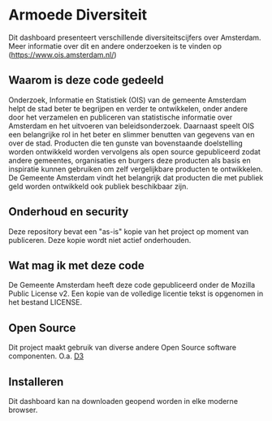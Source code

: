 # Armoede Diversiteit
Dit dashboard presenteert verschillende diversiteitscijfers over Amsterdam. Meer informatie over dit en andere onderzoeken is te vinden op (https://www.ois.amsterdam.nl/)
## Waarom is deze code gedeeld
Onderzoek, Informatie en Statistiek (OIS) van de gemeente Amsterdam helpt de stad beter te begrijpen en verder te ontwikkelen, onder andere door het verzamelen en publiceren van statistische informatie over Amsterdam en het uitvoeren van beleidsonderzoek. Daarnaast speelt OIS een belangrijke rol in het beter 
en slimmer benutten van gegevens van en over de stad. Producten die ten gunste van bovenstaande doelstelling worden ontwikkeld worden vervolgens als open source gepubliceerd zodat andere gemeentes, organisaties en burgers deze producten als basis en inspiratie kunnen gebruiken om zelf vergelijkbare producten 
te ontwikkelen. De Gemeente Amsterdam vindt het belangrijk dat producten die met publiek geld worden ontwikkeld ook publiek beschikbaar zijn.
## Onderhoud en security
Deze repository bevat een "as-is" kopie van het project op moment van publiceren. Deze kopie wordt niet actief onderhouden.
## Wat mag ik met deze code
De Gemeente Amsterdam heeft deze code gepubliceerd onder de Mozilla Public License v2. Een kopie van de volledige licentie tekst is opgenomen in het bestand LICENSE.
## Open Source
Dit project maakt gebruik van diverse andere Open Source software componenten. O.a. [D3](http://www.d3js.org)
## Installeren
Dit dashboard kan na downloaden geopend worden in elke moderne browser.
